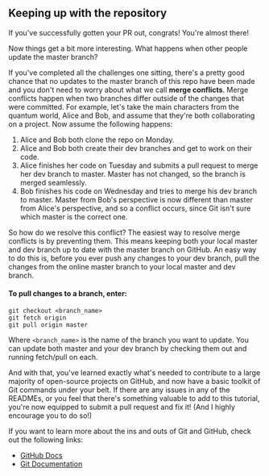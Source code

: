 ## Keeping up with the repository

If you've successfully gotten your PR out, congrats! You're almost there!

Now things get a bit more interesting. What happens when other people update the master branch? 

If you've completed all the challenges one sitting, there's a pretty good chance that no updates to the master branch of this repo have been made and you don't need to worry about what we call **merge conflicts**. Merge conflicts happen when two branches differ outside of the changes that were committed. For example, let's take the main characters from the quantum world, Alice and Bob, and assume that they're both collaborating on a project. Now assume the following happens:

  1. Alice and Bob both clone the repo on Monday.
  2. Alice and Bob both create their dev branches and get to work on their code.
  3. Alice finishes her code on Tuesday and submits a pull request to merge her dev branch to master. Master has not changed, so the branch is merged seamlessly.
  4. Bob finishes his code on Wednesday and tries to merge his dev branch to master. Master from Bob's perspective is now different than master from Alice's perspective, and so a conflict occurs, since Git isn't sure which master is the correct one.

So how do we resolve this conflict? The easiest way to resolve merge conflicts is by preventing them. This means keeping both your local master and dev branch up to date with the master branch on GitHub. An easy way to do this is, before you ever push any changes to your dev branch, pull the changes from the online master branch to your local master and dev branch.

#### To pull changes to a branch, enter:
```
git checkout <branch_name>
git fetch origin
git pull origin master
```

Where `<branch_name>` is the name of the branch you want to update. You can update both master and your dev branch by checking them out and running fetch/pull on each.

And with that, you've learned exactly what's needed to contribute to a large majority of open-source projects on GitHub, and now have a basic toolkit of Git commands under your belt. If there are any issues in any of the READMEs, or you feel that there's something valuable to add to this tutorial, you're now equipped to submit a pull request and fix it! (And I highly encourage you to do so!)

If you want to learn more about the ins and outs of Git and GitHub, check out the following links:
- [GitHub Docs](https://docs.github.com/en)
- [Git Documentation](https://git-scm.com/doc)